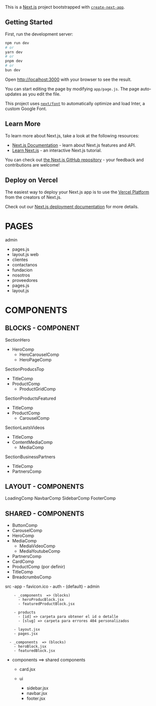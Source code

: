 This is a [Next.js](https://nextjs.org/) project bootstrapped with [`create-next-app`](https://github.com/vercel/next.js/tree/canary/packages/create-next-app).

## Getting Started

First, run the development server:

```bash
npm run dev
# or
yarn dev
# or
pnpm dev
# or
bun dev
```

Open [http://localhost:3000](http://localhost:3000) with your browser to see the result.

You can start editing the page by modifying `app/page.js`. The page auto-updates as you edit the file.

This project uses [`next/font`](https://nextjs.org/docs/basic-features/font-optimization) to automatically optimize and load Inter, a custom Google Font.

## Learn More

To learn more about Next.js, take a look at the following resources:

- [Next.js Documentation](https://nextjs.org/docs) - learn about Next.js features and API.
- [Learn Next.js](https://nextjs.org/learn) - an interactive Next.js tutorial.

You can check out [the Next.js GitHub repository](https://github.com/vercel/next.js/) - your feedback and contributions are welcome!

## Deploy on Vercel

The easiest way to deploy your Next.js app is to use the [Vercel Platform](https://vercel.com/new?utm_medium=default-template&filter=next.js&utm_source=create-next-app&utm_campaign=create-next-app-readme) from the creators of Next.js.

Check out our [Next.js deployment documentation](https://nextjs.org/docs/deployment) for more details.


# PAGES

admin
  - pages.js
  - layout.js
web
  - clientes
  - contactanos
  - fundacion
  - nosotros
  - proveedores
  - pages.js
  - layout.js



# COMPONENTS


## BLOCKS - COMPONENT
SectionHero
  - HeroComp
    - HeroCarouselComp
    - HeroPageComp

SectionProducsTop
  - TitleComp
  - ProductComp
    - ProductGridComp

SectionProductsFeatured
  - TitleComp
  - ProductComp
    - CarouselComp

SectionLastsVideos
  - TitleComp
  - ContentMediaComp
    - MediaComp

SectionBusinessPartners
  - TitleComp
  - PartnersComp

## LAYOUT - COMPONENTS
LoadingComp
NavbarComp
SidebarComp
FooterComp


## SHARED - COMPONENTS
- ButtonComp
- CarouselComp
- HeroComp
- MediaComp
  - MediaVideoComp
  - MediaYoutubeComp
- PartnersComp
- CardComp
- ProductComp (por definir)
- TitleComp
- BreadcrumbsComp






src 
  -app
    - favicon.ico
    - auth
    - (default)
      - admin
        
        - _components  => (blocks)
          - heroProducBlock.jsx
          - featuredProductBlock.jsx

        - products
          - [id] => carpeta para obtener el id o detalle 
          - [slug] => carpeta para errores 404 personalizados
        
        - layout.jsx
        - pages.jsx

      - _components  => (blocks)
        - heroBlock.jsx
        - featuredBlock.jsx

  - components  ==> shared components
    - card.jsx

    - ui
      - sidebar.jsx
      - navbar.jsx
      - footer.jsx



